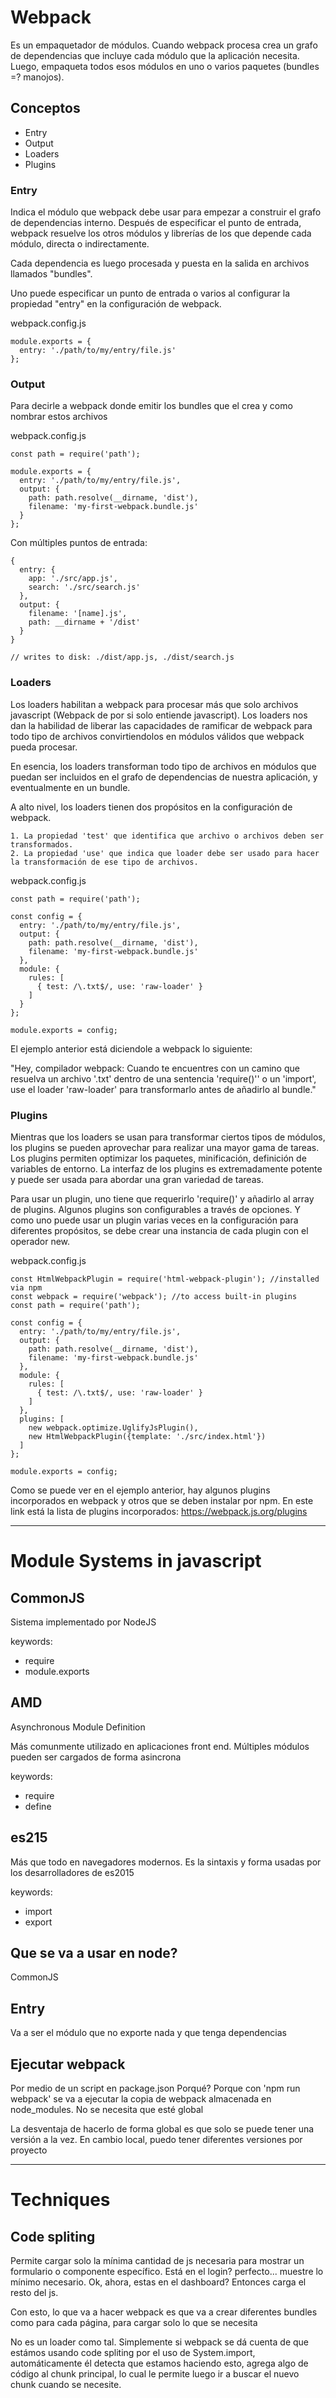 # Webpack

Es un empaquetador de módulos. Cuando webpack procesa crea un grafo de dependencias que incluye cada módulo que la aplicación necesita. Luego, empaqueta todos esos módulos en uno o varios paquetes (bundles =? manojos).

## Conceptos

* Entry
* Output
* Loaders
* Plugins

### Entry

Indica el módulo que webpack debe usar para empezar a construir el grafo de dependencias interno. Después de especificar el punto de entrada, webpack resuelve los otros módulos y librerías de los que depende cada módulo, directa o indirectamente.

Cada dependencia es luego procesada y puesta en la salida en archivos llamados "bundles".

Uno puede especificar un punto de entrada o varios al configurar la propiedad "entry" en la configuración de webpack.

webpack.config.js

```
module.exports = {
  entry: './path/to/my/entry/file.js'
};
```


### Output

Para decirle a webpack donde emitir los bundles que el crea y como nombrar estos archivos

webpack.config.js

```
const path = require('path');

module.exports = {
  entry: './path/to/my/entry/file.js',
  output: {
    path: path.resolve(__dirname, 'dist'),
    filename: 'my-first-webpack.bundle.js'
  }
};
```

Con múltiples puntos de entrada:

```
{
  entry: {
    app: './src/app.js',
    search: './src/search.js'
  },
  output: {
    filename: '[name].js',
    path: __dirname + '/dist'
  }
}

// writes to disk: ./dist/app.js, ./dist/search.js
```

### Loaders

Los loaders habilitan a webpack para procesar más que solo archivos javascript (Webpack de por si solo entiende javascript). Los loaders nos dan la habilidad de liberar las capacidades de ramificar de webpack para todo tipo de archivos convirtiendolos en módulos válidos que webpack pueda procesar.

En esencia, los loaders transforman todo tipo de archivos en módulos que puedan ser incluidos en el grafo de dependencias de nuestra aplicación, y eventualmente en un bundle.

A alto nivel, los loaders tienen dos propósitos en la configuración de webpack.

	1. La propiedad 'test' que identifica que archivo o archivos deben ser transformados.
	2. La propiedad 'use' que indica que loader debe ser usado para hacer la transformación de ese tipo de archivos.


webpack.config.js
```
const path = require('path');

const config = {
  entry: './path/to/my/entry/file.js',
  output: {
    path: path.resolve(__dirname, 'dist'),
    filename: 'my-first-webpack.bundle.js'
  },
  module: {
    rules: [
      { test: /\.txt$/, use: 'raw-loader' }
    ]
  }
};

module.exports = config;
```

El ejemplo anterior está diciendole a webpack lo siguiente:

"Hey, compilador webpack: Cuando te encuentres con un camino que resuelva un archivo '.txt' dentro de una sentencia  'require()'' o un 'import', use el loader 'raw-loader' para transformarlo antes de añadirlo al bundle."


### Plugins

Mientras que los loaders se usan para transformar ciertos tipos de módulos, los plugins se pueden aprovechar para realizar una mayor gama de tareas. Los plugins permiten optimizar los paquetes, minificación, definición de variables de entorno. La interfaz de los plugins es extremadamente potente y puede ser usada para abordar una gran variedad de tareas.

Para usar un plugin, uno tiene que requerirlo 'require()' y añadirlo al array de plugins. Algunos plugins son configurables a través de opciones. Y como uno puede usar un plugin varias veces en la configuración para diferentes propósitos, se debe crear una instancia de cada plugin con el operador new.

webpack.config.js

```
const HtmlWebpackPlugin = require('html-webpack-plugin'); //installed via npm
const webpack = require('webpack'); //to access built-in plugins
const path = require('path');

const config = {
  entry: './path/to/my/entry/file.js',
  output: {
    path: path.resolve(__dirname, 'dist'),
    filename: 'my-first-webpack.bundle.js'
  },
  module: {
    rules: [
      { test: /\.txt$/, use: 'raw-loader' }
    ]
  },
  plugins: [
    new webpack.optimize.UglifyJsPlugin(),
    new HtmlWebpackPlugin({template: './src/index.html'})
  ]
};

module.exports = config;
```

Como se puede ver en el ejemplo anterior, hay algunos plugins incorporados en webpack y otros que se deben instalar por npm. En este link está la lista de plugins incorporados: https://webpack.js.org/plugins


***

# Module Systems in javascript

## CommonJS

Sistema implementado por NodeJS

keywords:

* require
* module.exports


## AMD

Asynchronous Module Definition

Más comunmente utilizado en aplicaciones front end. Múltiples módulos pueden ser cargados de forma asincrona

keywords:

* require
* define


## es215

Más que todo en navegadores modernos. Es la sintaxis y forma usadas por los desarrolladores de es2015

keywords:

* import
* export


## Que se va a usar en node?

CommonJS


## Entry

Va a ser el módulo que no exporte nada y que tenga dependencias


## Ejecutar webpack

Por medio de un script en package.json
Porqué? Porque con 'npm run webpack' se va a ejecutar la copia de webpack almacenada en node_modules. No se necesita que esté global

La desventaja de hacerlo de forma global es que solo se puede tener una versión a la vez. En cambio local, puedo tener diferentes versiones por proyecto


***

# Techniques

## Code spliting

Permite cargar solo la mínima cantidad de js necesaria para mostrar un formulario o componente específico. Está en el login? perfecto... muestre lo mínimo necesario. Ok, ahora, estas en el dashboard? Entonces carga el resto del js.

Con esto, lo que va a hacer webpack es que va a crear diferentes bundles como para cada página, para cargar solo lo que se necesita

No es un loader como tal. Simplemente si webpack se dá cuenta de que estámos usando code spliting por el uso de System.import, automáticamente él detecta que estamos haciendo esto, agrega algo de código al chunk principal, lo cual le permite luego ir a buscar el nuevo chunk cuando se necesite.
